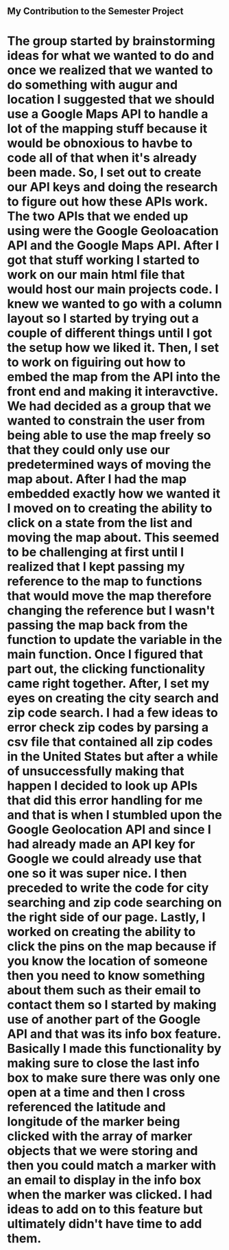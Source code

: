 ## My Contribution to the Semester Project

# The group started by brainstorming ideas for what we wanted to do and once we realized that we wanted to  do something with augur and location I suggested that we should use a Google Maps API to handle a lot of the mapping stuff because it would be obnoxious to havbe to code all of that when it's already been made. So, I set out to create our API keys and doing the  research to figure out how these APIs work. The two APIs that we ended up using were the Google Geoloacation API and the Google Maps API. After I got that stuff working I started to work on our main html file that would host our main projects code. I knew we wanted to go with a column layout so I started by trying out a couple of different things until I got the setup how we liked it. Then, I set to work on figuiring out how to embed the map from the API into the front end and making it interavctive. We had decided as a group that we wanted to constrain the user from being able to use the map freely so that they could only use our predetermined ways of moving the map about. After I had the map embedded exactly how we wanted it I moved on to creating the ability to click on a state from the list and moving the map about. This seemed to be challenging at first until I realized that I kept passing my reference to the map to functions that would move the map therefore changing the reference but I wasn't passing the map back from the function to update the variable in the main function. Once I figured that part out, the clicking functionality came right together. After, I set my eyes on creating the city search and zip code search. I had a few ideas to error check zip codes by parsing a csv file that contained all zip codes in the United States but after a while of unsuccessfully making that happen I decided to look up APIs that did this error handling for me and that is when I stumbled upon the Google Geolocation API and since I had already made an API key for Google we could already use that one so it was super nice. I then preceded to write the code for city searching and zip code searching on the right side of our page. Lastly, I worked on creating the ability to click the pins on the map because if you know the location of someone then you need to know something about them such as their email to contact them so I started by making use of another part of the Google API and that was its info box feature. Basically I made this functionality by making sure to close the last info box to make sure there was only one open at a time and then I cross referenced the latitude and longitude of the marker being clicked with the array of marker objects that we were storing and then you could match a marker with an email to display in the info box when the marker was clicked. I had ideas to add on to this feature but ultimately didn't have time to add them.